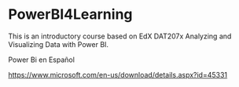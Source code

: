 # PowerBI4Learning
This is an introductory course  based on EdX DAT207x Analyzing and Visualizing Data with Power BI. 

Power Bi en Español

https://www.microsoft.com/en-us/download/details.aspx?id=45331


